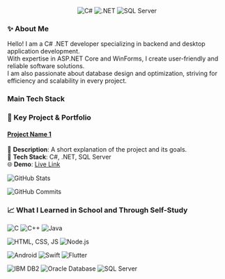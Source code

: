 <p align="center">
  <img src="https://img.shields.io/badge/C%23-Developer-blue?style=flat-square&logo=c-sharp" alt="C#">
  <img src="https://img.shields.io/badge/.NET-Core_Framework-blueviolet?style=flat-square&logo=dotnet" alt=".NET">
  <img src="https://img.shields.io/badge/SQL%20Server-Database-red?style=flat-square&logo=microsoft-sql-server" alt="SQL Server">
</p>



### ✨ About Me<br/>
Hello! I am a C# .NET developer specializing in backend and desktop application development.<br/>
With expertise in ASP.NET Core and WinForms, I create user-friendly and reliable software solutions.<br/>
I am also passionate about database design and optimization, striving for efficiency and scalability in every project.<br/>

### Main Tech Stack


### 🚀 Key Project & Portfolio

#### [Project Name 1](https://github.com/your-username/project-repo)
📄 **Description**: A short explanation of the project and its goals.  
🔧 **Tech Stack**: C#, .NET, SQL Server  
🌐 **Demo**: [Live Link](https://example.com)

![GitHub Stats](https://github-readme-stats.vercel.app/api?username=r2dev24&show_icons=true&theme=radical&card_width=1000)

![GitHub Commits](https://github-readme-streak-stats.herokuapp.com/?user=r2dev24&theme=radical&card_width=1000)

### 📈 What I Learned in School and Through Self-Study
![C](https://img.shields.io/badge/C-Programming_Language-blue?style=flat-square&logo=c&logoColor=white)
![C++](https://img.shields.io/badge/C++-Programming_Language-blue?style=flat-square&logo=cplusplus&logoColor=white)
![Java](https://img.shields.io/badge/Java-Programming_Language-red?style=flat-square&logo=java&logoColor=white)

![HTML, CSS, JS](https://img.shields.io/badge/HTML%20%2F%20CSS%20%2F%20JS-Frontend_Development-orange?style=flat-square&logo=html5&logoColor=white)
![Node.js](https://img.shields.io/badge/Node.js-Backend-green?style=flat-square&logo=node.js&logoColor=white)

![Android](https://img.shields.io/badge/Android-Mobile_Development-green?style=flat-square&logo=android&logoColor=white)
![Swift](https://img.shields.io/badge/Swift-Programming_Language-orange?style=flat-square&logo=swift&logoColor=white)
![Flutter](https://img.shields.io/badge/Flutter-Mobile_Development-blue?style=flat-square&logo=flutter&logoColor=white)

![IBM DB2](https://img.shields.io/badge/IBM%20DB2-Database-blue?style=flat-square&logo=ibm&logoColor=white)
![Oracle Database](https://img.shields.io/badge/Oracle_Database-Database-red?style=flat-square&logo=oracle&logoColor=white)
![SQL Server](https://img.shields.io/badge/SQL_Server-Database-darkred?style=flat-square&logo=microsoft-sql-server&logoColor=white)



